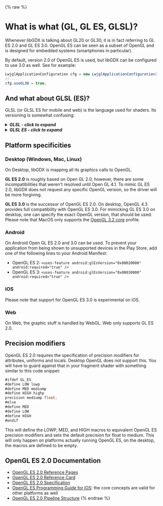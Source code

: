 {% raw %}
# What is what (GL, GL ES, GLSL)?

Whenever libGDX is talking about GL20 or GL30, it is in fact referring to GL ES 2.0 and GL ES 3.0. OpenGL ES can be seen as a subset of OpenGL and is designed for embedded systems (smartphones in particular).

By default, version 2.0 of OpenGL ES is used, but libGDX can be configured to use 3.0 as well. See for example:

```java
LwjglApplicationConfiguration cfg = new LwjglApplicationConfiguration();
// ...
cfg.useGL30 = true;
```

## And what about GLSL (ES)?
GLSL (or GLSL ES for mobile and web) is the language used for shaders. Its versioning is somewhat confusing:

<details>
  <summary><b><i>GLSL - click to expand</i></b></summary>
  
| Open GL Version | GLSL Version |
| --- | --- |
| 2.0 | 110 |
| 2.1 | 120 |
| 3.0 | 130 |
| 3.1 | 140 |
| 3.2 | 150 |
| 3.3 | 330 |
| 4.0 | 400 |
| 4.1 | 410 |
| 4.2 | 420 |
| 4.3 | 430 |
| 4.4 | 440 |
| 4.5 | 450 |
| 4.6 | 460 |

For some advice on porting shaders from version 120 to 330+, see [here](https://github.com/mattdesl/lwjgl-basics/wiki/GLSL-Versions#version-330).
  
</details>

<details>
  <summary><b><I>GLSL ES - click to expand</i></b></summary>
  
| OpenGL ES Version | GLSL EL Version | Based on GLSL Version (OpenGL) |
| --- | --- | --- |
| 2.0 | 100 | 120 (2.1) |
| 3.0 | 300 es | 330 (3.3) |
  
</details>

## Platform specificities
### Desktop (Windows, Mac, Linux)
On Desktop, libGDX is mapping all its graphics calls to OpenGL. 

**GL ES 2.0** is roughly based on Open GL 2.0, however, there are some incompatibilities that weren't resolved until Open GL 4.1. To mimic GL ES 2.0, libGDX does not request any specific OpenGL version, so the driver will be more forgiving.

**GL ES 3.0** is the successor of OpenGL ES 2.0. On desktop, OpenGL 4.3 provides full compatibility with OpenGL ES 3.0. For mimicking GL ES 3.0 on desktop, one can specify the exact OpenGL version, that should be used. Please note that MacOS only supports the [OpenGL 3.2 core](https://www.khronos.org/opengl/wiki/OpenGL_Context#OpenGL_3.2_and_Profiles) profile.

### Android
On Android Open GL ES 2.0 and 3.0 can be used. To prevent your application from being shown to unsupported devices in the Play Store, add one of the following lines to your Android Manifest:
- OpenGL ES 2: `<uses-feature android:glEsVersion="0x00020000" android:required="true" />` 
- OpenGL ES 3: `<uses-feature android:glEsVersion="0x00030000" android:required="true" />`

### iOS
Please note that support for OpenGL ES 3.0 is experimental on iOS.

### Web
On Web, the graphic stuff is handled by WebGL. Web only supports GL ES 2.0.

## Precision modifiers ##
OpenGL ES 2.0 requires the specification of precision modifiers for attributes, uniforms and locals. Desktop OpenGL does not support this. You will have to guard against that in your fragment shader with something similar to this code snippet:

```java
#ifdef GL_ES 
#define LOW lowp
#define MED mediump
#define HIGH highp
precision mediump float;
#else
#define MED
#define LOW
#define HIGH
#endif
```

This will define the LOWP, MED, and HIGH macros to equivalent OpenGL ES precision modifiers and sets the default precision for float to medium. This will only happen on platforms actually running OpenGL ES, on the desktop, the macros are defined to be empty.

## OpenGL ES 2.0 Documentation ##
* [OpenGL ES 2.0 Reference Pages](http://www.khronos.org/opengles/sdk/docs/man/ "OpenGL ES 2.0 Reference Pages")
* [OpenGL ES 2.0 Reference Card](http://www.khronos.org/opengles/sdk/docs/reference_cards/OpenGL-ES-2_0-Reference-card.pdf "OpenGL ES 2.0 Reference Card")
* [OpenGL ES 2.0 Specification](http://www.khronos.org/registry/gles/#specs2 "OpenGL ES 2.0 Specification")
* [OpenGL ES Programming Guide for iOS](https://developer.apple.com/library/ios/documentation/3DDrawing/Conceptual/OpenGLES_ProgrammingGuide/Introduction/Introduction.html "OpenGL ES Programming Guide for iOS"): the core concepts are valid for other platforms as well
* [OpenGL ES 2.0 Pipeline Structure](http://en.wikibooks.org/wiki/OpenGL_Programming/OpenGL_ES_Overview#OpenGL_ES_2.0_Pipeline_Structure "OpenGL ES 2.0 Pipeline Structure")
{% endraw %}